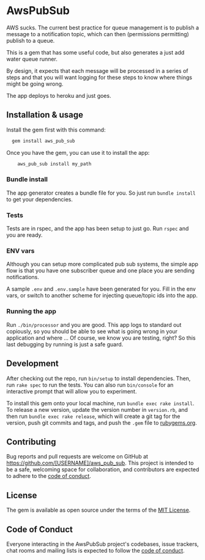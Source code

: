 # AwsPubSub

AWS sucks. The current best practice for queue management is to publish a
message to a notification topic, which can then (permissions permitting) publish
to a queue.

This is a gem that has some useful code, but also generates a just add water
queue runner.

By design, it expects that each message will be processed in a series of steps
and that you will want logging for these steps to know where things might be
going wrong.

The app deploys to heroku and just goes.

## Installation & usage

Install the gem first with this command:

```bash
  gem install aws_pub_sub
```

Once you have the gem, you can use it to install the app:

```bash
    aws_pub_sub install my_path
```

### Bundle install

The app generator creates a bundle file for you. So just run `bundle install` to get your dependencies.

### Tests

Tests are in rspec, and the app has been setup to just go. Run `rspec` and you are ready.

### ENV vars

Although you can setup more complicated pub sub systems, the simple app flow is that you have one
subscriber queue and one place you are sending notifications.

A sample `.env` and `.env.sample` have been generated for you. Fill in the env vars, or switch to
another scheme for injecting queue/topic ids into the app.

### Running the app

Run `./bin/processor` and you are good. This app logs to standard out copiously, so you should be able to see what is going wrong in your application and where ... Of course, we know you are testing, right? So this last debugging by running is just a safe guard.

## Development

After checking out the repo, run `bin/setup` to install dependencies. Then, run `rake spec` to run the tests. You can also run `bin/console` for an interactive prompt that will allow you to experiment.

To install this gem onto your local machine, run `bundle exec rake install`. To release a new version, update the version number in `version.rb`, and then run `bundle exec rake release`, which will create a git tag for the version, push git commits and tags, and push the `.gem` file to [rubygems.org](https://rubygems.org).

## Contributing

Bug reports and pull requests are welcome on GitHub at https://github.com/[USERNAME]/aws_pub_sub. This project is intended to be a safe, welcoming space for collaboration, and contributors are expected to adhere to the [code of conduct](https://github.com/[USERNAME]/aws_pub_sub/blob/master/CODE_OF_CONDUCT.md).

## License

The gem is available as open source under the terms of the [MIT License](https://opensource.org/licenses/MIT).

## Code of Conduct

Everyone interacting in the AwsPubSub project's codebases, issue trackers, chat rooms and mailing lists is expected to follow the [code of conduct](https://github.com/[USERNAME]/aws_pub_sub/blob/master/CODE_OF_CONDUCT.md).
